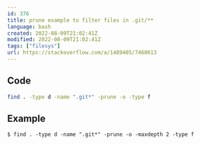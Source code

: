 ```yaml
---
id: 376
title: prune example to filter files in .git/**
language: bash
created: 2022-08-09T21:02:41Z
modified: 2022-08-09T21:02:41Z
tags: ["filesys"]
url: https://stackoverflow.com/a/1489405/7460613
---
```


## Code

```bash
find . -type d -name ".git*" -prune -o -type f
```

## Example

```
$ find . -type d -name ".git*" -prune -o -maxdepth 2 -type f
```

<!-- end -->


